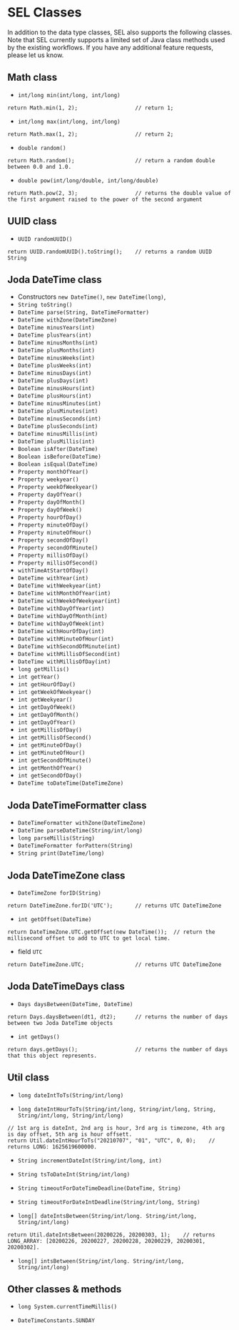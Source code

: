 # SEL Classes
In addition to the data type classes, SEL also supports the following classes.
Note that SEL currently supports a limited set of Java class methods used by the existing workflows. 
If you have any additional feature requests, please let us know.

## Math class
* `int/long min(int/long, int/long)`
```sel
return Math.min(1, 2);                  // return 1;
```

* `int/long max(int/long, int/long)`
```sel
return Math.max(1, 2);                  // return 2;
```

* `double random()`
```sel
return Math.random();                   // return a random double between 0.0 and 1.0.
```

* `double pow(int/long/double, int/long/double)`
```sel
return Math.pow(2, 3);                  // returns the double value of the first argument raised to the power of the second argument
```

## UUID class
* `UUID randomUUID()`
```sel
return UUID.randomUUID().toString();    // returns a random UUID String
```

## Joda DateTime class
* Constructors `new DateTime()`, `new DateTime(long)`, 
* `String toString()`
* `DateTime parse(String, DateTimeFormatter)`
* `DateTime withZone(DateTimeZone)`
* `DateTime minusYears(int)`
* `DateTime plusYears(int)`
* `DateTime minusMonths(int)`
* `DateTime plusMonths(int)`
* `DateTime minusWeeks(int)`
* `DateTime plusWeeks(int)`
* `DateTime minusDays(int)`
* `DateTime plusDays(int)`
* `DateTime minusHours(int)`
* `DateTime plusHours(int)`
* `DateTime minusMinutes(int)`
* `DateTime plusMinutes(int)`
* `DateTime minusSeconds(int)`
* `DateTime plusSeconds(int)`
* `DateTime minusMillis(int)`
* `DateTime plusMillis(int)`
* `Boolean isAfter(DateTime)`
* `Boolean isBefore(DateTime)`
* `Boolean isEqual(DateTime)`
* `Property monthOfYear()`
* `Property weekyear()`
* `Property weekOfWeekyear()`
* `Property dayOfYear()`
* `Property dayOfMonth()`
* `Property dayOfWeek()`
* `Property hourOfDay()`
* `Property minuteOfDay()`
* `Property minuteOfHour()`
* `Property secondOfDay()`
* `Property secondOfMinute()`
* `Property millisOfDay()`
* `Property millisOfSecond()`
* `withTimeAtStartOfDay()`
* `DateTime withYear(int)`
* `DateTime withWeekyear(int)`
* `DateTime withMonthOfYear(int)`
* `DateTime withWeekOfWeekyear(int)`
* `DateTime withDayOfYear(int)`
* `DateTime withDayOfMonth(int)`
* `DateTime withDayOfWeek(int)`
* `DateTime withHourOfDay(int)`
* `DateTime withMinuteOfHour(int)`
* `DateTime withSecondOfMinute(int)`
* `DateTime withMillisOfSecond(int)`
* `DateTime withMillisOfDay(int)`
* `long getMillis()`
* `int getYear()`
* `int getHourOfDay()`
* `int getWeekOfWeekyear()`
* `int getWeekyear()`
* `int getDayOfWeek()`
* `int getDayOfMonth()`
* `int getDayOfYear()`
* `int getMillisOfDay()`
* `int getMillisOfSecond()`
* `int getMinuteOfDay()`
* `int getMinuteOfHour()`
* `int getSecondOfMinute()`
* `int getMonthOfYear()`
* `int getSecondOfDay()`
* `DateTime toDateTime(DateTimeZone)`


## Joda DateTimeFormatter class
* `DateTimeFormatter withZone(DateTimeZone)`
* `DateTime parseDateTime(String/int/long)`
* `long parseMillis(String)`
* `DateTimeFormatter forPattern(String) `
* `String print(DateTime/long)`

## Joda DateTimeZone class
* `DateTimeZone forID(String)`
```sel
return DateTimeZone.forID('UTC');       // returns UTC DateTimeZone
```

* `int getOffset(DateTime)`
```sel
return DateTimeZone.UTC.getOffset(new DateTime());  // return the millisecond offset to add to UTC to get local time.
```

* field `UTC`
```sel
return DateTimeZone.UTC;                // returns UTC DateTimeZone
```

## Joda DateTimeDays class
* `Days daysBetween(DateTime, DateTime)`
```sel
return Days.daysBetween(dt1, dt2);      // returns the number of days between two Joda DateTime objects
```

* `int getDays()`
```sel
return days.getDays();                  // returns the number of days that this object represents.
```

## Util class
* `long dateIntToTs(String/int/long)`

* `long dateIntHourToTs(String/int/long, String/int/long, String, String/int/long, String/int/long)`
```sel
// 1st arg is dateInt, 2nd arg is hour, 3rd arg is timezone, 4th arg is day offset, 5th arg is hour offsett. 
return Util.dateIntHourToTs("20210707", "01", "UTC", 0, 0);    // returns LONG: 1625619600000.
```

* `String incrementDateInt(String/int/long, int)`

* `String tsToDateInt(String/int/long)`

* `String timeoutForDateTimeDeadline(DateTime, String)`

* `String timeoutForDateIntDeadline(String/int/long, String)`

* `long[] dateIntsBetween(String/int/long. String/int/long, String/int/long)`
```sel
return Util.dateIntsBetween(20200226, 20200303, 1);    // returns LONG_ARRAY: [20200226, 20200227, 20200228, 20200229, 20200301, 20200302].
```

* `long[] intsBetween(String/int/long. String/int/long, String/int/long)`

## Other classes & methods
* `long System.currentTimeMillis()`

* `DateTimeConstants.SUNDAY`
